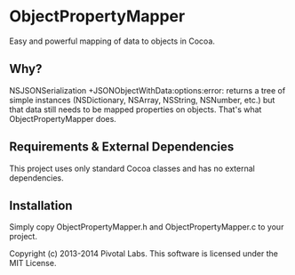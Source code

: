 # ObjectPropertyMapper

Easy and powerful mapping of data to objects in Cocoa.


## Why?

NSJSONSerialization +JSONObjectWithData:options:error: returns a tree of simple instances (NSDictionary, NSArray,
NSString, NSNumber, etc.) but that data still needs to be mapped properties on objects.  That's what
ObjectPropertyMapper does.


## Requirements & External Dependencies

This project uses only standard Cocoa classes and has no external dependencies.


## Installation
Simply copy ObjectPropertyMapper.h and ObjectPropertyMapper.c to your project.


Copyright (c) 2013-2014 Pivotal Labs.  This software is licensed under the MIT License.

